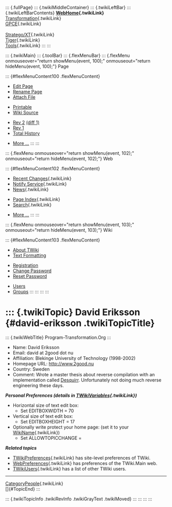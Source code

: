 ::: {.fullPage}
::: {.twikiMiddleContainer}
::: {.twikiLeftBar}
::: {.twikiLeftBarContents}
**[WebHome](WebHome){.twikiLink}**\
[Transformation](../Transform/WebHome){.twikiLink}\
[GPCE](../Gpce/WebHome){.twikiLink}\
\
[Stratego/XT](../Stratego/WebHome){.twikiLink}\
[Tiger](../Tiger/WebHome){.twikiLink}\
[Tools](../Tools/WebHome){.twikiLink}
:::
:::

::: {.twikiMain}
::: {.toolBar}
::: {.flexMenuBar}
::: {.flexMenu onmouseover="return showMenu(event, 100);" onmouseout="return hideMenu(event, 100);"}
Page

::: {#flexMenuContent100 .flexMenuContent}
-   [Edit
    Page](http://www.program-transformation.org/edit/Main/DavidEriksson?t=1536826044)
-   [Rename
    Page](http://www.program-transformation.org/rename/Main/DavidEriksson)
-   [Attach
    File](http://www.program-transformation.org/attach/Main/DavidEriksson)

<!-- -->

-   [Printable](http://www.program-transformation.org/view/Main/DavidEriksson?skin=print.pattern)
-   [Wiki
    Source](http://www.program-transformation.org/view/Main/DavidEriksson?skin=text&raw=on&contenttype=text/plain)

<!-- -->

-   [Rev
    2](http://www.program-transformation.org/view/Main/DavidEriksson?rev=1.2)
    [(diff 1)](http://www.program-transformation.org/rdiff/Main/DavidEriksson?rev1=1.2&rev2=1.1)
-   [Rev
    1](http://www.program-transformation.org/view/Main/DavidEriksson?rev=1.1)
-   [Total
    History](http://www.program-transformation.org/rdiff/Main/DavidEriksson)

<!-- -->

-   [More
    \...](http://www.program-transformation.org/oops/Main/DavidEriksson?template=oopsmore&param1=1.2&param2=1.2)
:::
:::

::: {.flexMenu onmouseover="return showMenu(event, 102);" onmouseout="return hideMenu(event, 102);"}
Web

::: {#flexMenuContent102 .flexMenuContent}
-   [Recent Changes](WebChanges){.twikiLink}
-   [Notify Service](WebNotify){.twikiLink}
-   [News](WebNews){.twikiLink}

<!-- -->

-   [Page Index](WebIndex){.twikiLink}
-   [Search](WebSearch){.twikiLink}

<!-- -->

-   [More
    \...](http://www.program-transformation.org/oops/Main/DavidEriksson?template=oopsmore&param1=1.2&param2=1.2)
:::
:::

::: {.flexMenu onmouseover="return showMenu(event, 103);" onmouseout="return hideMenu(event, 103);"}
Wiki

::: {#flexMenuContent103 .flexMenuContent}
-   [About
    TWiki](http://www.program-transformation.org/view/TWiki/WebHome)
-   [Text
    Formatting](http://www.program-transformation.org/view/TWiki/TextFormattingRules)

<!-- -->

-   [Registration](http://www.program-transformation.org/view/TWiki/TWikiRegistration)
-   [Change
    Password](http://www.program-transformation.org/view/TWiki/ChangePassword)
-   [Reset
    Password](http://www.program-transformation.org/view/TWiki/ResetPassword)

<!-- -->

-   [Users](http://www.program-transformation.org/view/Main/TWikiUsers)
-   [Groups](http://www.program-transformation.org/view/Main/TWikiGroups)
:::
:::
:::
:::

::: {.twikiTopic}
David Eriksson {#david-eriksson .twikiTopicTitle}
==============

::: {.twikiWebTitle}
Program-Transformation.Org
:::

-   Name: David Eriksson
-   Email: david at 2good dot nu
-   Affiliation: Blekinge University of Technology (1998-2002)
-   Homepage URL: <http://www.2good.nu>
-   Country: Sweden
-   Comment: Wrote a master thesis about reverse compilation with an
    implementation called
    [Desquirr](http://desquirr.sourceforge.net/desquirr/). Unfortunately
    not doing much reverse engineering these days.

***Personal Preferences (details in
[TWikiVariables](../TWiki/TWikiVariables){.twikiLink})***

-   Horizontal size of text edit box:
    -   Set EDITBOXWIDTH = 70
-   Vertical size of text edit box:
    -   Set EDITBOXHEIGHT = 17
-   Optionally write protect your home page: (set it to your
    [WikiName](../TWiki/WikiName){.twikiLink})
    -   Set ALLOWTOPICCHANGE =

***Related topics***

-   [TWikiPreferences](../TWiki/TWikiPreferences){.twikiLink} has
    site-level preferences of TWiki.
-   [WebPreferences](WebPreferences){.twikiLink} has preferences of the
    TWiki.Main web.
-   [TWikiUsers](TWikiUsers){.twikiLink} has a list of other TWiki
    users.

------------------------------------------------------------------------

[CategoryPeople](../Transform/CategoryPeople){.twikiLink}\
[]{#TopicEnd}
:::

::: {.twikiTopicInfo .twikiRevInfo .twikiGrayText .twikiMoved}
:::
:::
:::
:::

